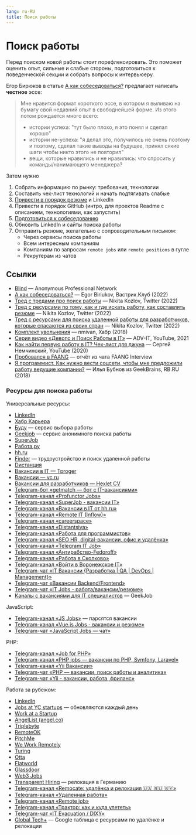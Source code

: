 ```yaml
---
lang: ru-RU
title: Поиск работы
---
```


# Поиск работы

Перед поиском новой работы стоит порефлексировать. Это поможет оценить опыт, сильные и слабые стороны, подготовиться к поведенческой секции и собрать вопросы к интервьюеру.

Егор Бирюков в статье [А как собеседоваться?](https://vas3k.club/post/15768/) предлагает написать **честное** эссе:

> Мне нравится формат короткого эссе, в котором я выливаю на бумагу свой недавний опыт в свободнейшей форме. Из этого потом рождается много всего:
>
> * истории успеха: "тут было плохо, я это понял и сделал хорошо"
> * истории не-успеха: "я делал это, получилось не очень поэтому и поэтому, сделал такие выводы на будущее, принял сякие шаги чтобы никто этого не повторил"
> * вещи, которые нравились и не нравились: что спросить у команды/нанимающего менеджера?

Затем нужно
1. Собрать информацию по рынку: требования, технологии
1. Составить чек-лист технологий и начать подтягивать слабые
1. [Привести в порядок резюме](/ru/work/job-search/cv.md) и LinkedIn
1. Привести в порядок GitHub (интро, для проектов Readme с описанием, технологиями, как запустить)
1. [Подготовиться к собеседованию](/ru/work/job-search/interview.md)
1. Обновить LinkedIn и сайты поиска работы
1. Отправить резюме, желательно с сопроводительным письмом:
   - Через сервисы поиска работы
   - Всем интересным компаниям
   - Компаниям по запросам `remote jobs` или `remote positions` в гугле
   - Рекрутерам из чатов

## Ссылки
- [Blind](https://www.teamblind.com/) — Anonymous Professional Network
- [А как собеседоваться?](https://vas3k.club/post/15768/) — Egor Biriukov, Вастрик.Клуб (2022)
- [Тред с тредами про поиск работы](https://twitter.com/kozlovzxc/status/1511997412474249216) — Nikita Kozlov, Twitter (2022)
- [Тред с ресурсами по тому, как и где искать работу, как составлять резюме](https://twitter.com/kozlovzxc/status/1511997412474249216) — Nikita Kozlov, Twitter (2022)
- [Тред с ресурсами для поиска удаленной работы для разработчиков, которые спасаются из своих стран](https://twitter.com/kozlovzxc/status/1501932904246513679) — Nikita Kozlov, Twitter (2022)
- [Комплект увольнения](https://twitter.com/kozlovzxc/status/1511997412474249216) — nmivan, Хабр (2018)
- [Серия видео «Девопс и Поиск Работы в IT»](https://www.youtube.com/watch?v=EHEfVNBf-wg&list=PLg5SS_4L6LYuu1RAT4l1tCkZrJzkIaNgL) — ADV-IT, YouTube, 2021
- [Как найти первую работу в IT? Чек-лист для джуна](https://www.youtube.com/watch?v=oLZuCGuAnsM) — Сергей Немчинский, YouTube (2020)
- [Пробовался в FAANG](https://docs.google.com/document/d/1c3xo5us0G8uMQVTWfm7xKpciRVvpj9p0YxmbW4pxmUI/edit) — отчёт из чата FAANG Interview
- [Я программист. Как нужно вести соцсети, чтобы мне предложили работу ведущие компании?](https://rb.ru/opinion/programmist-socseti/) — Илья Бубнов из GeekBrains, RB.RU (2018)

### Ресурсы для поиска работы

Универсальные ресурсы:
- [LinkedIn](https://www.linkedin.com)
- [Хабр Карьера](https://career.habr.com)
- [Буду](https://budu.jobs/) — сервис выбора работы
- [Geekjob](https://geekjob.ru/) — сервис анонимного поиска работы
- [SuperJob](https://superjob.ru/)
- [Работа.ру](https://rabota.ru/)
- [hh.ru](https://hh.ru)
- [Finder](https://finder.vc/) — трудоустройство и поиск удаленной работы
- [Dистанция](https://distantsiya.ru/)
- [Вакансии в IT — Tproger](https://tproger.ru/jobs/)
- [Вакансии — vc.ru](https://vc.ru/job)
- [Вакансии для разработчиков — Hexlet CV](https://cv.hexlet.io/vacancies)
- [Telegram-бот «getmatch — бот с IT-вакансиями»](https://t.me/g_jobbot)
- [Telegram-канал «Profunctor Jobs»](https://t.me/profunctor_jobs)
- [Telegram-канал «SuperJob - вакансии IT»](https://t.me/superjob_it)
- [Telegram-канал «Вакансии в IT от hh.ru»](https://t.me/hh_vacancy_development)
- [Telegram-канал «Remote IT (Inflow)»](https://t.me/Remoteit)
- [Telegram-канал «careerspace»](https://t.me/careerspace)
- [Telegram-канал «Distantsiya»](https://t.me/distantsiya)
- [Telegram-канал «Работа для программистов»](https://t.me/progjob)
- [Telegram-канал «SEO HR, digital-вакансии, офис и удалёнка»](https://t.me/seohr)
- [Telegram-канал «Telegram IT Job»](https://t.me/myjobit)
- [Telegram-канал «Антирабство-Fedoroff»](https://t.me/antirabstvoru)
- [Telegram-канал «Работа в Сколково»](https://t.me/jobskolkovo)
- [Telegram-канал «Войти в Воронежское IT»](https://t.me/vrnit_job)
- [Telegram-чат «IT Вакансии {Разработка | QA | DevOps | Management}»](https://t.me/jobGeeks)
- [Telegram-чат «Вакансии Backend/Frontend»](https://t.me/fordev)
- [Telegram-чат «IT Jobs - работа/вакансии/резюме»](https://t.me/itjobs_ru)
- [Каналы с вакансиями для IT специалистов](https://geekjob.ru/content/channels?fbclid=IwAR3_e2bLLfoA4YA5wapEFhw3duQB0jv5TWgB-fjYWiiw2AD1Hj8f843jYFo) — GeekJob

JavaScript:
- [Telegram-канал «JS Jobs»](https://t.me/g_jobbot) — парсятся вакансии
- [Telegram-канал «Vue.js Jobs - вакансии и резюме»](https://t.me/vuejs_jobs_feed)
- [Telegram-чат «JavaScript Jobs — чат»](https://t.me/javascript_jobs)

PHP:
- [Telegram-канал «Job for PHP»](https://t.me/jobforphp)
- [Telegram-канал «PHP jobs — вакансии по PHP, Symfony, Laravel»](https://t.me/phpdevjob)
- [Telegram-канал «Yii Вакансии»](https://t.me/yii_jobs)
- [Telegram-чат «PHP — вакансии, поиск работы и аналитика»](https://t.me/php_jobs)
- [Telegram-чат «Yii - вакансии, работа, фриланс»](https://t.me/yiijobs)

Работа за рубежом:
- [LinkedIn](https://www.linkedin.com)
- [Jobs at YC startups](https://news.ycombinator.com/jobs) — обновляются каждый день
- [Work at a Startup](https://www.workatastartup.com/)
- [AngelList (angel.co)](https://angel.co/jobs)
- [Triplebyte](https://triplebyte.com/)
- [RemoteOK](https://remoteok.com/)
- [PitchMe](https://pitchme.co/)
- [We Work Remotely](https://weworkremotely.com/)
- [Turing](https://www.turing.com/)
- [Otta](https://otta.com/)
- [Flatworld](https://flatworld.co/)
- [Glassdoor](https://www.glassdoor.com/Job/)
- [Web3 Jobs](https://web3.career/)
- [Transparent Hiring](https://www.transparent-hiring.com/ru/) — релокация в Германию
- [Telegram-канал «Remocate: удалёнка и релокация 🇺🇦 🇷🇺 🇧🇾»](https://t.me/evacuatejobs)
- [Telegram-канал «Удаленная работа»](https://t.me/remote_job_offers)
- [Telegram-канал «Remote job»](https://t.me/remote_job_offers)
- [Telegram-канал «Трактор: как и куда улететь»](https://t.me/tractor_job)
- [Telegram-чат «IT Evacuation / DIXY»](https://t.me/joinchat/AAAAAE3nUawZ4YX6AtDCFg)
- [Global Tech+](https://docs.google.com/spreadsheets/d/1j-Oru60-jq8IxzztKEXX90fwK6DCT4_LuTS_EMLnct8/htmlview?fbclid=IwAR1Qys4AGWvNSJ_x8cbYG8_21jHfjY1-sD9E3aqGf57yx-ZcxOQkpPfFTiQ) — Google таблица с ресурсами по удалёнке и релокации
